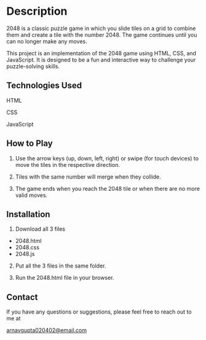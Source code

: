 
# Description

2048 is a classic puzzle game in which you slide tiles on a grid to combine them and create a tile with the number 2048. The game continues until you can no longer make any moves.

This project is an implementation of the 2048 game using HTML, CSS, and JavaScript. It is designed to be a fun and interactive way to challenge your puzzle-solving skills.


## Technologies Used
HTML

CSS

JavaScript
## How to Play
1. Use the arrow keys (up, down, left, right) or swipe (for touch devices) to move the tiles in the respective direction.

2. Tiles with the same number will merge when they collide.

3. The game ends when you reach the 2048 tile or when there are no more valid moves.
## Installation

1) Download all 3 files
- 2048.html
- 2048.css
- 2048.js

2) Put all the 3 files in the same folder.

3) Run the 2048.html file in your browser.
## Contact
If you have any questions or suggestions, please feel free to reach out to me at 

arnavgupta020402@email.com
